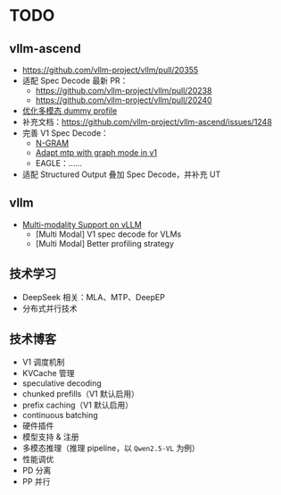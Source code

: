 # TODO

## vllm-ascend

- https://github.com/vllm-project/vllm/pull/20355
- 适配 Spec Decode 最新 PR：
  - https://github.com/vllm-project/vllm/pull/20238
  - https://github.com/vllm-project/vllm/pull/20240
- [优化多模态 dummy profile](https://github.com/vllm-project/vllm-ascend/issues/1465)
- 补充文档：https://github.com/vllm-project/vllm-ascend/issues/1248
- 完善 V1 Spec Decode：
  - [N-GRAM](https://github.com/vllm-project/vllm-ascend/pull/874/files)
  - [Adapt mtp with graph mode in v1](https://github.com/vllm-project/vllm-ascend/pull/1023)
  - EAGLE：……
- 适配 Structured Output 叠加 Spec Decode，并补充 UT

## vllm

- [Multi-modality Support on vLLM](https://github.com/vllm-project/vllm/issues/4194)
  - [Multi Modal] V1 spec decode for VLMs
  - [Multi Modal] Better profiling strategy

## 技术学习

- DeepSeek 相关：MLA、MTP、DeepEP
- 分布式并行技术

## 技术博客

- V1 调度机制
- KVCache 管理
- speculative decoding
- chunked prefills（V1 默认启用）
- prefix caching（V1 默认启用）
- continuous batching
- 硬件插件
- 模型支持 & 注册
- 多模态推理（推理 pipeline，以 `Qwen2.5-VL` 为例）
- 性能调优
- PD 分离
- PP 并行
